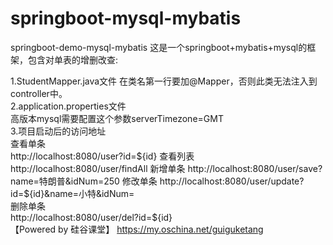 # springboot-mysql-mybatis
springboot-demo-mysql-mybatis
这是一个springboot+mybatis+mysql的框架，包含对单表的增删改查:  
 
1.StudentMapper.java文件
在类名第一行要加@Mapper，否则此类无法注入到controller中。  
2.application.properties文件  
高版本mysql需要配置这个参数serverTimezone=GMT  
3.项目启动后的访问地址  
查看单条  
http://localhost:8080/user?id=${id}  
查看列表  
http://localhost:8080/user/findAll  
新增单条  
http://localhost:8080/user/save?name=特朗普&idNum=250  
修改单条  
http://localhost:8080/user/update?id=${id}&name=小特&idNum=  
删除单条  
http://localhost:8080/user/del?id=${id}  
【Powered by 硅谷课堂】
https://my.oschina.net/guiguketang   
